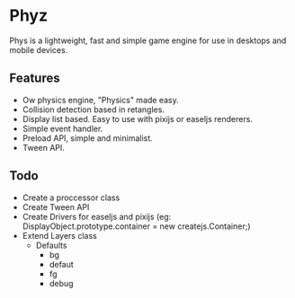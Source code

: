 # Phyz

Phys is a lightweight, fast and simple game engine for use in desktops and mobile devices.

## Features
- Ow physics engine, "Physics" made easy.
- Collision detection based in retangles.
- Display list based. Easy to use with pixijs or easeljs renderers.
- Simple event handler.
- Preload API, simple and minimalist.
- Tween API.

## Todo
- Create a proccessor class
- Create Tween API
- Create Drivers for easeljs and pixijs (eg: DisplayObject.prototype.container = new createjs.Container;)
- Extend Layers class
    - Defaults
        - bg
        - defaut
        - fg
        - debug